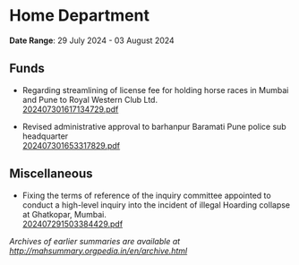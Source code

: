 # Home Department

**Date Range**: 29 July 2024 - 03 August 2024


## Funds
- Regarding streamlining of license fee for holding horse races in Mumbai and Pune to Royal Western Club Ltd.\
  [202407301617134729.pdf](https://gr.maharashtra.gov.in/Site/Upload/Government%20Resolutions/English/202407301617134729.pdf)

- Revised administrative approval to barhanpur  Baramati Pune police sub headquarter\
  [202407301653317829.pdf](https://gr.maharashtra.gov.in/Site/Upload/Government%20Resolutions/English/202407301653317829.pdf)

## Miscellaneous
- Fixing the terms of reference of the inquiry committee appointed to conduct a high-level inquiry into the incident of illegal Hoarding collapse at Ghatkopar, Mumbai.\
  [202407291503384429.pdf](https://gr.maharashtra.gov.in/Site/Upload/Government%20Resolutions/English/202407291503384429.pdf)


*Archives of earlier summaries are available at http://mahsummary.orgpedia.in/en/archive.html*